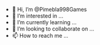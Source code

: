 - 👋 Hi, I’m @Pimebla998Games
- 👀 I’m interested in ...
- 🌱 I’m currently learning ...
- 💞️ I’m looking to collaborate on ...
- 📫 How to reach me ...

<!---
Pimebla998Games/Pimebla998Games is a ✨ special ✨ repository because its `README.md` (this file) appears on your GitHub profile.
You can click the Preview link to take a look at your changes.
--->
